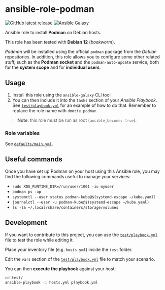 # ansible-role-podman

[![GitHub latest release](https://img.shields.io/github/v/release/dmotte/ansible-role-podman?logo=github&style=flat-square)](https://github.com/dmotte/ansible-role-podman/actions)
[![Ansible Galaxy](https://img.shields.io/badge/galaxy-dmotte.podman-blueviolet?logo=ansible&style=flat-square)](https://galaxy.ansible.com/dmotte/podman)

Ansible role to install **Podman** on Debian hosts.

This role has been tested with **Debian 12** (_bookworm_).

_Podman_ will be installed using the official `podman` package from the _Debian_ repositories. In addition, this role allows you to configure some other related stuff, such as the **Podman socket** and the `podman-auto-update` service, both for the **system scope** and for **individual users**.

## Usage

1. Install this role using the `ansible-galaxy` CLI tool
2. You can then include it into the `tasks` section of your _Ansible Playbook_. See [`test/playbook.yml`](test/playbook.yml) for an example of how to do that. Remember to replace the role name with `dmotte.podman`.

> **Note**: this role must be run as root (`ansible_become: true`).

### Role variables

See [`defaults/main.yml`](defaults/main.yml).

## Useful commands

Once you have set up Podman on your host using this Ansible role, you may find the following commands useful to manage your services:

- `sudo XDG_RUNTIME_DIR=/run/user/1001 -iu myuser`
- `podman ps -ap`
- `systemctl --user status podman-kube@$(systemd-escape ~/kube.yaml)`
- `journalctl --user -u podman-kube@$(systemd-escape ~/kube.yaml)`
- `ls -la ~/.local/share/containers/storage/volumes`

## Development

If you want to contribute to this project, you can use the [`test/playbook.yml`](test/playbook.yml) file to test the role while editing it.

Place your inventory file (e.g. `hosts.yml`) inside the `test` folder.

Edit the `vars` section of the [`test/playbook.yml`](test/playbook.yml) file to match your scenario.

You can then **execute the playbook** against your host:

```bash
cd test/
ansible-playbook -i hosts.yml playbook.yml
```
